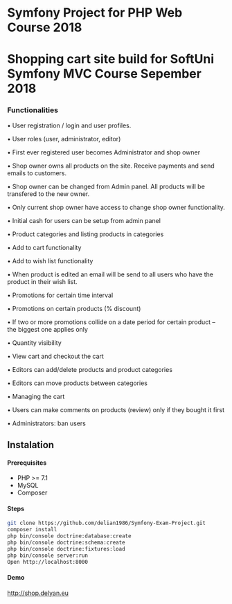 Symfony Project for PHP Web Course 2018 
=========
# Shopping cart site build for SoftUni Symfony MVC Course Sepember 2018

### Functionalities

•	User registration / login and user profiles.

•	User roles (user, administrator, editor)

•	First ever registered user becomes Administrator and shop owner

•	Shop owner owns all products on the site. Receive payments and send emails to customers.

•	Shop owner can be changed from Admin panel. All products will be transfered to the new owner.

•	Only current shop owner have access to change shop owner functionality.

•	Initial cash for users can be setup from admin panel

•	Product categories and	listing products in categories

•	Add to cart functionality

•	Add to wish list functionality

•	When product is edited an email will be send to all users who have the product in their wish list.

•	Promotions for certain time interval

•	Promotions on certain products (% discount)

•	If two or more promotions collide on a date period for certain product – the biggest one applies only

•	Quantity visibility

• View cart and	checkout the cart

•	Editors can add/delete products and product categories

•	Editors can move products between categories

•	Managing the cart

•	Users can make comments on products (review) only if they bought it first

•	Administrators: ban users

## Instalation

#### Prerequisites
  - PHP >= 7.1
  - MySQL
  - Composer

#### Steps
```sh
git clone https://github.com/delian1986/Symfony-Exam-Project.git
composer install  
php bin/console doctrine:database:create
php bin/console doctrine:schema:create
php bin/console doctrine:fixtures:load
php bin/console server:run 
Open http://localhost:8000 
```

#### Demo
http://shop.delyan.eu

